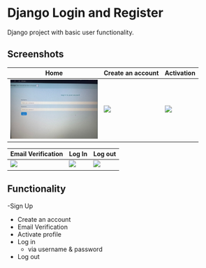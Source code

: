 # Django Login and Register

Django project with basic user functionality.

## Screenshots

| Home | Create an account | Activation |
| -------|--------------|-----------------|
| <img src="./screenshots/login.png" width="200"> | <img src="./screenshots/create_an_account.png" width="200"> | <img src="./screenshots/authorized_page.png" width="200"> |

| Email Verification | Log In | Log out |
| ---------------|------------------|-----------------|
| <img src="./screenshots/password_reset.png" width="200"> | <img src="./screenshots/set_new_password.png" width="200"> | <img src="./screenshots/password_change.png" width="200"> |

## Functionality
-Sign Up
- Create an account
- Email Verification
- Activate profile
- Log in
    - via username & password
- Log out



